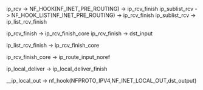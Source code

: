 

ip_rcv -> NF_HOOK(NF_INET_PRE_ROUTING) -> ip_rcv_finish
ip_sublist_rcv -> NF_HOOK_LIST(NF_INET_PRE_ROUTING) -> ip_rcv_finish
ip_sublist_rcv -> ip_list_rcv_finish

ip_rcv_finish -> ip_rcv_finish_core
ip_rcv_finish -> dst_input

ip_list_rcv_finish -> ip_rcv_finish_core

ip_rcv_finish_core -> ip_route_input_noref






ip_local_deliver -> ip_local_deliver_finish




__ip_local_out -> nf_hook(NFPROTO_IPV4,NF_INET_LOCAL_OUT,dst_output)